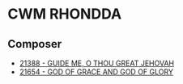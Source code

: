 # CWM RHONDDA

## Composer

- [21388 - GUIDE ME, O THOU GREAT JEHOVAH](/hymns/21388.md)
- [21654 - GOD OF GRACE AND GOD OF GLORY](/hymns/21654.md)

